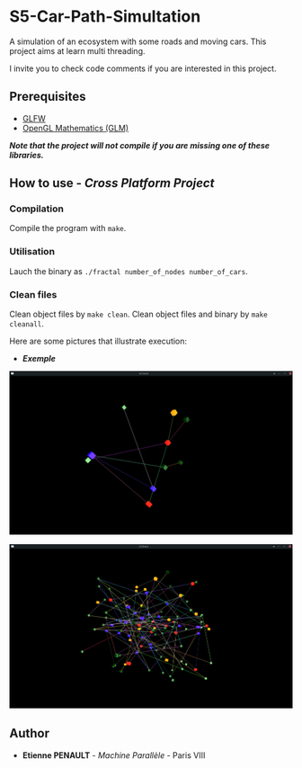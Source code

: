 # S5-Car-Path-Simultation
A simulation of an ecosystem with some roads and moving cars.
This project aims at learn multi threading.

I invite you to check code comments if you are interested in this project.

## Prerequisites

- [GLFW](https://www.glfw.org/)
- [OpenGL Mathematics (GLM)](https://glm.g-truc.net/0.9.9/index.html)
  
***Note that the project will not compile if you are missing one of these libraries.***

## How to use - *Cross Platform Project*

### Compilation

Compile the program with ```make```.

### Utilisation

Lauch the binary as ```./fractal number_of_nodes number_of_cars```.

### Clean files

Clean object files by ```make clean```.
Clean object files and binary by ```make cleanall```.

Here are some pictures that illustrate execution:

- ***Exemple***

![*Exe1](https://github.com/3t13nn3/S5-Car-Path-Simultation/blob/master/Screen/1.png)

![*Exe2](https://github.com/3t13nn3/S5-Car-Path-Simultation/blob/master/Screen/2.png)


## Author

* **Etienne PENAULT** - *Machine Parallèle* - Paris VIII
